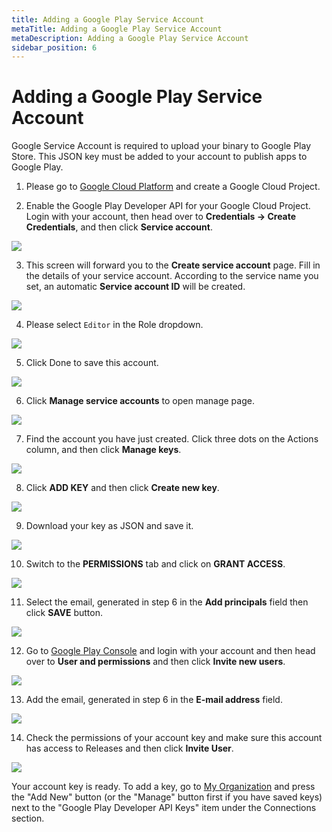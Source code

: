```yaml
---
title: Adding a Google Play Service Account
metaTitle: Adding a Google Play Service Account
metaDescription: Adding a Google Play Service Account
sidebar_position: 6
---
```


# Adding a Google Play Service Account

Google Service Account is required to upload your binary to Google Play Store. This JSON key must be added to your account to publish apps to Google Play.

1. Please go to [Google Cloud Platform](https://console.cloud.google.com/apis) and create a Google Cloud Project.

2. Enable the Google Play Developer API for your Google Cloud Project. Login with your account, then head over to **Credentials -> Create Credentials**, and then click **Service account**.

![](<https://cdn.appcircle.io/docs/assets/google-service01.png>)

3. This screen will forward you to the **Create service account** page. Fill in the details of your service account. According to the service name you set, an automatic **Service account ID** will be created.

![](<https://cdn.appcircle.io/docs/assets/google-service03.png>)

4. Please select `Editor` in the Role dropdown.

![](<https://cdn.appcircle.io/docs/assets/google-service04.png>)

5. Click Done to save this account.

![](<https://cdn.appcircle.io/docs/assets/google-service05.png>)

6. Click **Manage service accounts** to open manage page.

![](<https://cdn.appcircle.io/docs/assets/google-service05-1.png>)

7. Find the account you have just created. Click three dots on the Actions column, and then click **Manage keys**.

![](<https://cdn.appcircle.io/docs/assets/google-service06.png>)

8. Click **ADD KEY** and then click **Create new key**.

![](<https://cdn.appcircle.io/docs/assets/google-service07.png>)

9. Download your key as JSON and save it.

![](<https://cdn.appcircle.io/docs/assets/google-service08.png>)

10. Switch to the **PERMISSIONS** tab and click on **GRANT ACCESS**.

![](<https://cdn.appcircle.io/docs/assets/google-service09.png>)

11. Select the email, generated in step 6 in the **Add principals** field then click **SAVE** button.

![](<https://cdn.appcircle.io/docs/assets/google-service09-1.png>)

12. Go to [Google Play Console](https://play.google.com/console) and login with your account and then head over to **User and permissions** and then click **Invite new users**.

![](<https://cdn.appcircle.io/docs/assets/google-service09-2.png>)

13. Add the email, generated in step 6 in the **E-mail address** field.

![](<https://cdn.appcircle.io/docs/assets/google-service12.png>)

14. Check the permissions of your account key and make sure this account has access to Releases and then click **Invite User**.

![](<https://cdn.appcircle.io/docs/assets/google-service11.png>)

Your account key is ready. To add a key, go to [My Organization](./my-organization.md) and press the "Add New" button (or the "Manage" button first if you have saved keys) next to the "Google Play Developer API Keys" item under the Connections section.